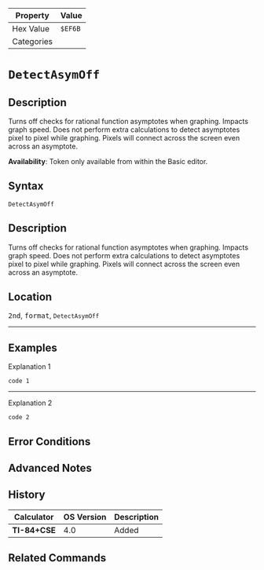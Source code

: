 | Property      | Value |
|---------------|-------|
| Hex Value     | `$EF6B`|
| Categories    | <ul></ul> |

# `DetectAsymOff`

## Description
Turns off checks for rational function asymptotes when graphing. Impacts graph speed. Does not perform extra calculations to detect asymptotes pixel to pixel while graphing.  Pixels will connect across the screen even across an asymptote.


<b>Availability</b>: Token only available from within the Basic editor.

## Syntax
`DetectAsymOff`

## Description
Turns off checks for rational function asymptotes when graphing. Impacts graph speed. Does not perform extra calculations to detect asymptotes pixel to pixel while graphing.  Pixels will connect across the screen even across an asymptote.

## Location
<kbd>2nd</kbd>, <kbd>format</kbd>, `DetectAsymOff`
<hr>

## Examples

Explanation 1
```ti-basic
code 1
```
---
Explanation 2
```ti-basic
code 2
```

## Error Conditions


## Advanced Notes


## History
| Calculator | OS Version | Description |
|------------|------------|-------------|
| <b>TI-84+CSE</b> | 4.0 | Added

## Related Commands

    